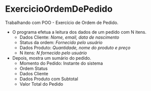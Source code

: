 # ExercicioOrdemDePedido
Trabalhando com POO - Exercício de Ordem de Pedido. 
 - O programa efetua a leitura dos dados de um pedido com N itens.
    - Dados Cliente: *Nome, email, data de nascimento*
    - Status da ordem: *Fornecido pelo usuário*
    - Dados Produto: *Quantidade, nome do produto e preço* 
    - N itens: *N fornecido pelo usuário*
  - Depois, mostra um sumário do pedido.
    - Momento do Pedido: Instante do sistema
    - Ordem Status
    - Dados Cliente
    - Dados Produto com Subtotal
    - Valor Total do Pedido
   
  
